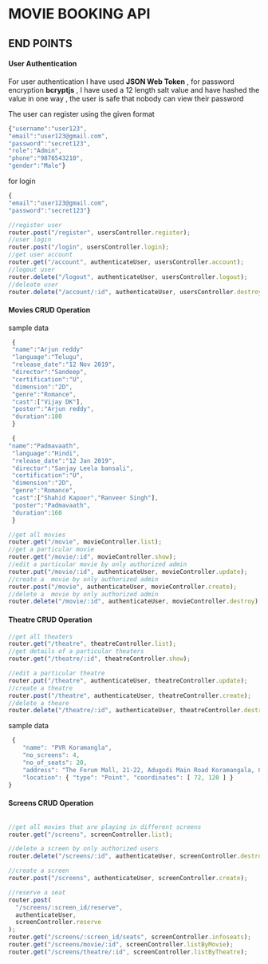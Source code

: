 # MOVIE BOOKING API

## END POINTS

#### User Authentication

For user authentication I have used **JSON Web Token** , for password encryption **bcryptjs** , I have used a 12 length salt value and have hashed the value in one way , the user is safe that nobody can view their password<br/>

The user can register using the given format<br/>

```javascript
{"username":"user123",
"email":"user123@gmail.com",
"password":"secret123",
"role":"Admin",
"phone":"9876543210",
"gender":"Male"}
```

for login<br/>

```javascript
{
"email":"user123@gmail.com",
"password":"secret123"}
```

```javascript
//register user
router.post("/register", usersController.register);
//user login
router.post("/login", usersController.login);
//get user account
router.get("/account", authenticateUser, usersController.account);
//logout user
router.delete("/logout", authenticateUser, usersController.logout);
//deleate user
router.delete("/account/:id", authenticateUser, usersController.destroy);
```

#### Movies CRUD Operation

sample data<br/>

```javascript
 {
 "name":"Arjun reddy"
 "language":"Telugu",
 "release_date":"12 Nov 2019",
 "director":"Sandeep",
 "certification":"U",
 "dimension":"2D",
 "genre":"Romance",
 "cast":["Vijay DK"],
 "poster":"Arjun reddy",
 "duration":180
 }

 {
"name":"Padmavaath",
 "language":"Hindi",
 "release_date":"12 Jan 2019",
 "director":"Sanjay Leela bansali",
 "certification":"U",
 "dimension":"2D",
 "genre":"Romance",
 "cast":["Shahid Kapoor","Ranveer Singh"],
 "poster":"Padmavaath",
 "duration":160
 }

```

```javascript
//get all movies
router.get("/movie", movieController.list);
//get a particular movie
router.get("/movie/:id", movieController.show);
//edit a particular movie by only authorized admin
router.put("/movie/:id", authenticateUser, movieController.update);
//create a  movie by only authorized admin
router.post("/movie", authenticateUser, movieController.create);
//delete a  movie by only authorized admin
router.delete("/movie/:id", authenticateUser, movieController.destroy);
```

#### Theatre CRUD Operation

```javascript
//get all theaters
router.get("/theatre", theatreController.list);
//get details of a particular theaters
router.get("/theatre/:id", theatreController.show);

//edit a particular theatre
router.put("/theatre", authenticateUser, theatreController.update);
//create a theatre
router.post("/theatre", authenticateUser, theatreController.create);
//delete a theare
router.delete("/theatre/:id", authenticateUser, theatreController.destroy);
```

sample data

```javascript
 {
    "name": "PVR Koramangla",
    "no_screens": 4,
    "no_of_seats": 20,
    "address": "The Forum Mall, 21-22, Adugodi Main Road Koramangala, Chikku Lakshmaiah Layout, Adugodi, Bengaluru, Karnataka 560095",
    "location": { "type": "Point", "coordinates": [ 72, 120 ] }
}
```

#### Screens CRUD Operation

```javascript

//get all movies that are playing in different screens
router.get("/screens", screenController.list);

//delete a screen by only authorized users
router.delete("/screens/:id", authenticateUser, screenController.destroy);

//create a screen
router.post("/screens", authenticateUser, screenController.create);

//reserve a seat
router.post(
  "/screens/:screen_id/reserve",
  authenticateUser,
  screenController.reserve
);
router.get("/screens/:screen_id/seats", screenController.infoseats);
router.get("/screens/movie/:id", screenController.listByMovie);
router.get("/screens/theatre/:id", screenController.listByTheatre);
```
